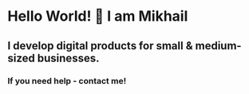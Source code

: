 # Hello World! 👋 I am Mikhail
## I develop digital products for small & medium-sized businesses. 
### If you need help - contact me!
